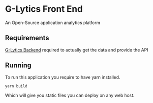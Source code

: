# G-Lytics Front End

An Open-Source application analytics platform

## Requirements
[G-Lytics Backend](https://github.com/kanersps/glytics)
 required to actually get the data and provide the API

## Running

To run this application you require to have yarn installed.
```
yarn build
```

Which will give you static files you can deploy on any web host.

